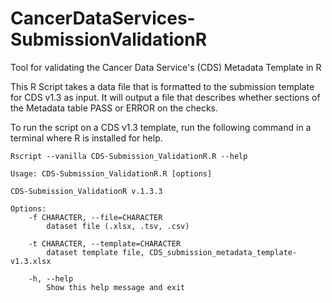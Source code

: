 # CancerDataServices-SubmissionValidationR
Tool for validating the Cancer Data Service's (CDS) Metadata Template in R

This R Script takes a data file that is formatted to the submission template for CDS v1.3 as input. It will output a file that describes whether sections of the Metadata table PASS or ERROR on the checks.

To run the script on a CDS v1.3 template, run the following command in a terminal where R is installed for help.

```
Rscript --vanilla CDS-Submission_ValidationR.R --help
```


```
Usage: CDS-Submission_ValidationR.R [options]

CDS-Submission_ValidationR v.1.3.3

Options:
	-f CHARACTER, --file=CHARACTER
		dataset file (.xlsx, .tsv, .csv)

	-t CHARACTER, --template=CHARACTER
		dataset template file, CDS_submission_metadata_template-v1.3.xlsx

	-h, --help
		Show this help message and exit
